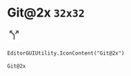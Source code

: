 # Git@2x `32x32`
<img src="/img/Git@2x.png" width=32 height=32>

``` CSharp
EditorGUIUtility.IconContent("Git@2x")
```
```
Git@2x
```
